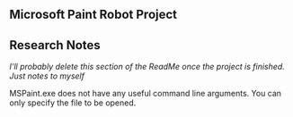 Microsoft Paint Robot Project
-----------------------------

Research Notes
--------------
*I'll probably delete this section of the ReadMe once the project is finished. Just notes to myself*

MSPaint.exe does not have any useful command line arguments. You can only specify the file to be opened.